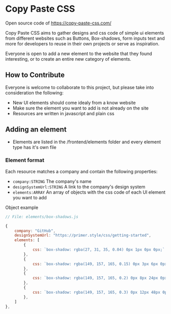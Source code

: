 # Copy Paste CSS

Open source code of https://copy-paste-css.com/ 

Copy Paste CSS aims to gather designs and css code of simple ui elements from different websites such as Buttons, Box-shadows, form inputs text and more for developers to reuse in their own projects or serve as inspiration.

Everyone is open to add a new element to the website that they found interesting, or to create an entire new category of elements.

## How to Contribute

Everyone is welcome to collaborate to this project, but please take into consideration the following:

- New UI elements should come idealy from a know website
- Make sure the element you want to add is not already on the site
- Resources are written in javascript and plain css

## Adding an element

- Elements are listed in the /frontend/elements folder and every element type has it's own file

### Element format

Each resource matches a company and contain the following properties:
- `company:STRING` The company's name
- `designSystemUrl:STRING` A link to the company's design system
- `elements:ARRAY` An array of objects with the css code of each UI element you want to add


Object example

```javascript
// File: elements/box-shadows.js

{
    company: "GitHub",
    designSystemUrl: "https://primer.style/css/getting-started",
    elements: [
        {
            css: `box-shadow: rgba(27, 31, 35, 0.04) 0px 1px 0px 0px;`
        },
        {
            css: `box-shadow: rgba(149, 157, 165, 0.15) 0px 3px 6px 0px`
        },
        {
            css: `box-shadow: rgba(149, 157, 165, 0.2) 0px 8px 24px 0px`
        },
        {
            css: `box-shadow: rgba(149, 157, 165, 0.3) 0px 12px 48px 0px`
        },
    ]
},
```